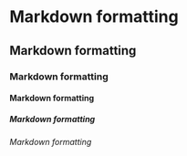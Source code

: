 # Markdown formatting 
## Markdown formatting
### Markdown formatting 
#### Markdown formatting 
##### Markdown formatting
###### Markdown formatting
